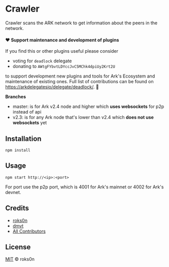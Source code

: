 # Crawler

Crawler scans the ARK network to get information about the peers in the network.

#### ❤️ Support maintenance and development of plugins
If you find this or other plugins useful please consider

- voting for `deadlock` delegate
- donating to `AWtgFYbvtLDYccJvC5MChk4dpiUy2Krt2U`

to support development new plugins and tools for Ark's Ecosystem and maintenance of existing ones. Full list of contributions can be found on [https://arkdelegatesio/delegate/deadlock/](https://arkdelegates.io/delegate/deadlock/contributions/). 🖖

**Branches**
- master: is for Ark v2.4 node and higher which **uses websockets** for p2p instead of api
- v2.3: is for any Ark node that's lower than v2.4 which **does not use websockets** yet

## Installation

`npm install`

## Usage

`npm start http://<ip>:<port>`

For port use the p2p port, which is 4001 for Ark's mainnet or 4002 for Ark's devnet.

## Credits

- [roks0n](https://github.com/roks0n)
- [dmvt](https://github.com/dmvt)
- [All Contributors](../../../../contributors)

## License

[MIT](LICENSE) © roks0n
